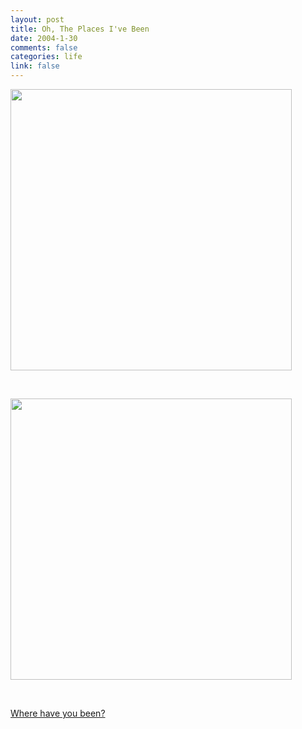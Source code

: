 ```yaml
--- 
layout: post
title: Oh, The Places I've Been
date: 2004-1-30
comments: false
categories: life
link: false
---
```

<p class="image"><img width="450" src="http://world66.com/myworld66/visitedCountries/colormap?visited=ATCADEGDITLIMXVCCHUKUS"></p><br/>
<p class="image"><img width="450" src="http://world66.com/myworld66/visitedStates/statemap?visited=AKAZARCACOCTDCDEFLGAHIIDILINIAKSKYLAMEMDMAMIMNMSMOMTNENVNHNJNMNYNCNDOHOKORPARISCSDTNTXUTVTVAWAWVWIWY"></p><br/>
<p><a href="http://world66.com/myworld66/visitedStates">Where have you been?</a></p>
